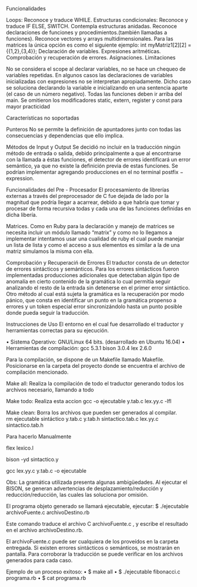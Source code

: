 Funcionalidades

Loops: Reconoce y traduce WHILE.
Estructuras condicionales: Reconoce y traduce IF ELSE, SWITCH.
Contempla estructuras anidadas.
Reconoce declaraciones de funciones y procedimientos.(también llamadas a funciones).
Reconoce vectores y arrays multidimensionales. Para las matrices la única opción es como el siguiente ejemplo: int myMatriz1[2][2] = {{1,2},{3,4}};
Declaración de variables.
Expresiones aritméticas.
Comprobación y recuperación de errores.
Asignaciones.
Limitaciones

No se considera el scope al declarar variables, no se hace un chequeo de variables repetidas.
En algunos casos las  declaraciones de variables inicializadas con expresiones no se
interpretan apropiadamente. Dicho caso se soluciona declarando la variable e inicializando en
una sentencia aparte (el caso de un número negativo).
Todas las funciones deben ir arriba del main.
Se omitieron los modificadores static, extern, register y const para mayor practicidad

Características no soportadas 

Punteros
No se permite la definición de apuntadores junto con todas las consecuencias y dependencias
que ello implica.

Métodos de Input y Output
Se decidió no incluir en la traducción ningún método de entrada o salida, debido principalmente a que al encontrarse con la llamada a éstas funciones, el detector de errores identificará un error semántico, ya que no existe la definición previa de estas funciones. Se podrían implementar agregando producciones en el no terminal postfix − expression. 

Funcionalidades del Pre - Procesador
El procesamiento de  librerías externas a través del preprocesador de C fue dejada de lado por la magnitud que podría llegar a acarrear, debido a que habría que tomar y procesar de forma recursiva todas y cada una de las funciones definidas en dicha libería.

Matrices.
Como en Ruby para la declaración y manejo de matrices se necesita incluir un módulo llamado “matrix” y como no lo llegamos a implementar intentamos usar una cualidad de ruby el cual puede manejar un lista de lista y como el acceso a sus elementos es similar a la de una matriz simulamos la misma con ella.

Comprobación y Recuperaciń de Errores
El traductor consta de un detector de errores sintácticos y semánticos. Para los errores
sintácticos fueron implementadas producciones adicionales que detectaban algún tipo de
anomalía en cierto contenido de la gramática lo cual permitía seguir analizando el resto de
la entrada sin detenerse en el primer error sintáctico. Otro método al cual está sujeta la
gramática es la recuperación por modo pánico, que consta en identificar un punto en la
gramática propenso a errores y un token especial error sincronizándolo hasta un punto
posible donde pueda seguir la traducción.

Instrucciones de Uso
El entorno en el cual fue desarrollado  el traductor y herramientas correctas para su ejecución.

• Sistema Operativo: GNU/Linux 64 bits. (desarrollado en Ubuntu 16.04)
• Herramientas de compilación:
 gcc 5.3.1
 bison 3.0.4
 lex 2.6.0

Para la compilación, se dispone de un Makefile llamado Makefile. Posicionarse en la carpeta del proyecto donde se encuentra el archivo de compilación mencionado.

Make all:
Realiza la compilación de todo el traductor generando todos los archivos necesario, llamando a todo

Make todo:
Realiza esta accion	gcc -o ejecutable y.tab.c lex.yy.c -lfl

Make clean:
Borra los archivos que pueden ser generados al compilar.	
rm ejecutable sintáctico y.tab.c y.tab.h sintactico.tab.c lex.yy.c sintactico.tab.h

Para hacerlo Manualmente

flex lexico.l

bison -yd sintactico.y

gcc lex.yy.c y.tab.c -o ejecutable

Obs: La gramática utilizada presenta algunas ambigüedades. Al ejecutar el BISON, se
generan advertencias de desplazamiento/reducción y reducción/reducción, las cuales las
soluciona por omisión.

El programa objeto generado se llamará ejecutable, ejecutar:
 $ ./ejecutable  archivoFuente.c archivoDestino.rb

Este comando traduce el archivo C archivoFuente.c , y escribe el resultado en el archivo archivoDestino.rb.


El archivoFuente.c puede ser cualquiera de los proveídos en la carpeta entregada. Si
existen errores sintácticos o semánticos, se mostrarán en pantalla. Para corroborar la
traducción se puede verificar en los archivos generados para cada caso.

Ejemplo de un proceso exitoso:
• $ make all
• $ ./ejecutable fibonacci.c programa.rb
• $ cat programa.rb
